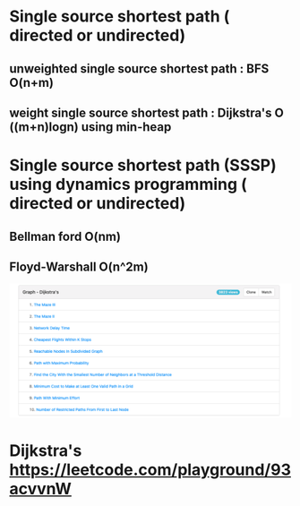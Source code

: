 # Single source shortest path ( directed or undirected)
## unweighted single source shortest path : BFS O(n+m)
## weight single source shortest path : Dijkstra's O ((m+n)logn) using min-heap 


# Single source shortest path (SSSP) using dynamics programming ( directed or undirected)
## Bellman ford O(nm)
## Floyd-Warshall O(n^2m)

![Dijkstra's](https://github.com/HuanWangGATECH/leetcode/blob/6447986475a29e0c6cbddf70ca1d2fdaf2713fb7/leetcode_my_owntag/graph/shortest_path/Graph_Dijkstras_tag.png)


# Dijkstra's https://leetcode.com/playground/93acvvnW
